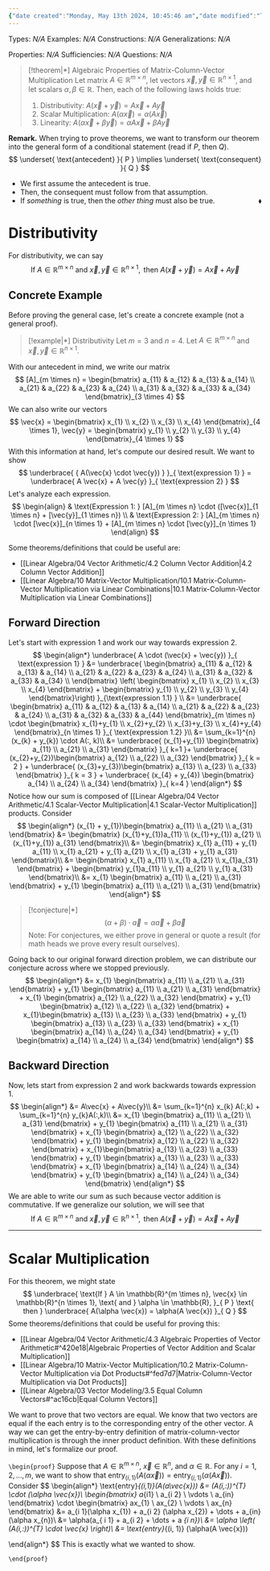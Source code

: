 ```yaml
---
{"date created":"Monday, May 13th 2024, 10:45:46 am","date modified":"Tuesday, May 14th 2024, 10:32:03 am","time spent":"2h 10m","tags":["Type/Theorem","Topic/Linear_Algebra"],"links":"[[10 Matrix-Vector Multiplication]]","dg-publish":true,"permalink":"/linear-algebra/10-matrix-vector-multiplication/10-3-properties-of-matrix-column-vector-multiplication/","dgPassFrontmatter":true}
---
```


Types: *N/A*
Examples: *N/A*
Constructions: *N/A*
Generalizations: *N/A*

Properties: *N/A*
Sufficiencies: *N/A*
Questions: *N/A*

> [!theorem|*] Algebraic Properties of Matrix-Column-Vector Multiplication
> Let matrix $A \in \mathbb{R}^{ m \times n}$, let vectors $\vec{x}, \vec{y} \in \mathbb{R}^{n \times1}$, and let scalars $\alpha, \beta \in \mathbb{R}$. Then, each of the following laws holds true:
> 1. Distributivity: $A(\vec{x} + \vec{y}) = A\vec{x} + A\vec{y}$
> 2. Scalar Multiplication: $A(\alpha \vec{x}) = \alpha(A\vec{x})$
> 3. Linearity: $A(\alpha \vec{x}+\beta \vec{y}) = \alpha A\vec{x} + \beta A\vec{y}$

**Remark.** When trying to prove theorems, we want to transform our theorem into the general form of a conditional statement (read if $P$, then $Q$).
 $$
\underset{ \text{antecedent} }{ P } \implies \underset{ \text{consequent} }{ Q }
$$
- We first assume the antecedent is true.
- Then, the consequent must follow from that assumption.
- If *something* is true, then the *other thing* must also be true.
 <span style='float:right;'>$\blacklozenge$</span>
# Distributivity
For distributivity, we can say
$$
\text{If } A \in \mathbb{R}^{m \times n} \text{ and } \vec{x},\vec{y} \in \mathbb{R}^{n \times 1}, \text{ then } A(\vec{x}+\vec{y}) = A\vec{x}+A\vec{y}
$$
## Concrete Example
Before proving the general case, let's create a concrete example (not a general proof). 
> [!example|*] Distributivity
> Let $m=3$ and $n=4$. Let $A \in \mathbb{R}^{ m \times n}$ and $\vec{x},\vec{y} \in \mathbb{R}^{n \times 1}$.

With our antecedent in mind, we write our matrix
$$
[A]_{m \times n} = \begin{bmatrix}
a_{11} & a_{12} & a_{13} & a_{14} \\
a_{21} & a_{22} & a_{23} & a_{24} \\
a_{31} & a_{32} & a_{33} & a_{34}
\end{bmatrix}_{3 \times 4}
$$
We can also write our vectors
$$
\vec{x} = \begin{bmatrix}
x_{1} \\
x_{2} \\
x_{3} \\
x_{4} 
\end{bmatrix}_{4 \times 1}, \vec{y} = \begin{bmatrix}
y_{1} \\
y_{2} \\
y_{3} \\
y_{4}
\end{bmatrix}_{4 \times 1}
$$
With this information at hand, let's compute our desired result. We want to show
$$
\underbrace{ { A(\vec{x} \cdot \vec{y}) } }_{ \text{expression 1} } = \underbrace{ A \vec{x} + A \vec{y} }_{ \text{expression 2} }
$$
Let's analyze each expression.
$$
\begin{align}
 & \text{Expression 1: } [A]_{m \times n} \cdot ([\vec{x}]_{1 \times n} + [\vec{y}]_{1 \times n}) \\
 & \text{Expression 2: } [A]_{m \times n} \cdot [\vec{x}]_{n \times 1} + [A]_{m \times n} \cdot [\vec{y}]_{n \times 1}
\end{align}
$$

Some theorems/definitions that could be useful are:
- [[Linear Algebra/04 Vector Arithmetic/4.2 Column Vector Addition\|4.2 Column Vector Addition]]
- [[Linear Algebra/10 Matrix-Vector Multiplication/10.1 Matrix-Column-Vector Multiplication via Linear Combinations\|10.1 Matrix-Column-Vector Multiplication via Linear Combinations]]

## Forward Direction
Let's start with expression 1 and work our way towards expression 2.
$$
\begin{align*}
\underbrace{ A \cdot (\vec{x} + \vec{y}) }_{ \text{expression 1} } &= \underbrace{ \begin{bmatrix}
a_{11} & a_{12} & a_{13} & a_{14} \\
a_{21} & a_{22} & a_{23} & a_{24} \\
a_{31} & a_{32} & a_{33} & a_{34} \\
\end{bmatrix} \left( \begin{bmatrix}
x_{1} \\
x_{2} \\
x_{3} \\
x_{4}
\end{bmatrix} + \begin{bmatrix}
y_{1} \\
y_{2} \\
y_{3} \\
y_{4}
\end{bmatrix}\right)  }_{\text{expression 1.1}  } \\
&= \underbrace{ \begin{bmatrix}
a_{11} & a_{12} & a_{13} & a_{14} \\
a_{21} & a_{22} & a_{23} & a_{24} \\
a_{31} & a_{32} & a_{33} & a_{44}
\end{bmatrix}_{m \times n} \cdot \begin{bmatrix}
x_{1}+y_{1} \\
x_{2}+y_{2} \\
x_{3}+y_{3} \\
x_{4}+y_{4}
\end{bmatrix}_{n \times 1} }_{ \text{expression 1.2} }\\
&= \sum_{k=1}^{n} (x_{k} + y_{k}) \cdot A(:, k)\\
&= \underbrace{ (x_{1}+y_{1}) \begin{bmatrix}
a_{11} \\
a_{21} \\
a_{31}
\end{bmatrix} }_{ k=1 }+ \underbrace{ (x_{2}+y_{2})\begin{bmatrix}
a_{12} \\
a_{22} \\
a_{32}
\end{bmatrix} }_{ k = 2 } + \underbrace{ (x_{3}+y_{3})\begin{bmatrix}
a_{13} \\
a_{23} \\
a_{33}
\end{bmatrix} }_{ k = 3 } + \underbrace{ (x_{4} + y_{4}) \begin{bmatrix}
a_{14} \\
a_{24} \\
a_{34}
\end{bmatrix} }_{ k=4 }
\end{align*}
$$
Notice how our sum is composed of [[Linear Algebra/04 Vector Arithmetic/4.1 Scalar-Vector Multiplication\|4.1 Scalar-Vector Multiplication]] products. Consider
$$
\begin{align*}
(x_{1} + y_{1})\begin{bmatrix}
a_{11} \\
a_{21} \\
a_{31}
\end{bmatrix} &= \begin{bmatrix}
(x_{1}+y_{1})a_{11} \\
(x_{1}+y_{1}) a_{21} \\
(x_{1}+y_{1}) a_{31}
\end{bmatrix}\\
&= \begin{bmatrix}
x_{1} a_{11} + y_{1} a_{11} \\
x_{1} a_{21} + y_{1} a_{21} \\
x_{1} a_{31} + y_{1} a_{31}
\end{bmatrix}\\
&= \begin{bmatrix}
x_{1} a_{11} \\
x_{1} a_{21} \\
x_{1}a_{31}
\end{bmatrix} + \begin{bmatrix}
y_{1}a_{11}  \\
y_{1} a_{21}  \\
y_{1} a_{31}
\end{bmatrix}\\
&= x_{1} \begin{bmatrix}
a_{11} \\
a_{21} \\
a_{31}
\end{bmatrix} + y_{1} \begin{bmatrix}
a_{11} \\
a_{21} \\
a_{31}
\end{bmatrix}
\end{align*}
$$
> [!conjecture|*] 
> $$(\alpha + \beta) \cdot \vec{a} = \alpha \vec{a} + \beta \vec{a}$$
> Note: For conjectures, we either prove in general or quote a result (for math heads we prove every result ourselves).

Going back to our original forward direction problem, we can distribute our conjecture across where we stopped previously.
$$
\begin{align*}
&= x_{1} \begin{bmatrix}
a_{11} \\
a_{21} \\
a_{31}
\end{bmatrix} + y_{1} \begin{bmatrix}
a_{11} \\
a_{21} \\
a_{31}
\end{bmatrix} + x_{1} \begin{bmatrix}
a_{12} \\
a_{22}  \\
a_{32}
\end{bmatrix} + y_{1} \begin{bmatrix}
a_{12} \\
a_{22} \\
a_{32}
\end{bmatrix} + x_{1}\begin{bmatrix}
a_{13} \\
a_{23} \\
a_{33}
\end{bmatrix} + y_{1} \begin{bmatrix}
a_{13} \\
a_{23} \\
a_{33}
\end{bmatrix} + x_{1} \begin{bmatrix}
a_{14} \\
a_{24} \\
a_{34}
\end{bmatrix} + y_{1} \begin{bmatrix}
a_{14} \\
a_{24} \\
a_{34}
\end{bmatrix}
\end{align*}
$$
## Backward Direction
Now, lets start from expression 2 and work backwards towards expression 1.
$$
\begin{align*}
&= A\vec{x} + A\vec{y}\\
&= \sum_{k=1}^{n} x_{k} A(:,k) + \sum_{k=1}^{n} y_{k}A(:,k)\\
&= x_{1} \begin{bmatrix}
a_{11} \\
a_{21} \\
a_{31}
\end{bmatrix} + y_{1} \begin{bmatrix}
a_{11} \\
a_{21} \\
a_{31}
\end{bmatrix} + x_{1} \begin{bmatrix}
a_{12} \\
a_{22}  \\
a_{32}
\end{bmatrix} + y_{1} \begin{bmatrix}
a_{12} \\
a_{22} \\
a_{32}
\end{bmatrix} + x_{1}\begin{bmatrix}
a_{13} \\
a_{23} \\
a_{33}
\end{bmatrix} + y_{1} \begin{bmatrix}
a_{13} \\
a_{23} \\
a_{33}
\end{bmatrix} + x_{1} \begin{bmatrix}
a_{14} \\
a_{24} \\
a_{34}
\end{bmatrix} + y_{1} \begin{bmatrix}
a_{14} \\
a_{24} \\
a_{34}
\end{bmatrix}
\end{align*}
$$
We are able to write our sum as such because vector addition is commutative. If we generalize our solution, we will see that
$$
\text{If } A \in \mathbb{R}^{m \times n} \text{ and } \vec{x},\vec{y} \in \mathbb{R}^{n \times 1}, \text{ then } A(\vec{x}+\vec{y}) = A\vec{x}+A\vec{y}
$$

---
# Scalar Multiplication
For this theorem, we might state
$$
\underbrace{ \text{If } A \in \mathbb{R}^{m \times n}, \vec{x} \in \mathbb{R}^{n \times 1}, \text{ and } \alpha \in \mathbb{R}, }_{ P } \text{ then } \underbrace{ A(\alpha \vec{x})  = \alpha(A \vec{x})  }_{ Q }
$$
Some theorems/definitions that could be useful for proving this:
- [[Linear Algebra/04 Vector Arithmetic/4.3 Algebraic Properties of Vector Arithmetic#^420e18\|Algebraic Properties of Vector Addition and Scalar Multiplication]]  
- [[Linear Algebra/10 Matrix-Vector Multiplication/10.2 Matrix-Column-Vector Multiplication via Dot Products#^fed7d7\|Matrix-Column-Vector Multiplication via Dot Products]]
- [[Linear Algebra/03 Vector Modeling/3.5 Equal Column Vectors#^ac16cb\|Equal Column Vectors]] 

We want to prove that two vectors are equal. We know that two vectors are equal if the each entry is to the corresponding entry of the other vector. A way we can get the entry-by-entry definition of matrix-column-vector multiplication is through the inner product definition. With these definitions in mind, let's formalize our proof.

`\begin{proof}`
Suppose that $A \in \mathbb{R}^{m \times n}$, $\vec{x} \in \mathbb{R}^{n}$, and $\alpha \in \mathbb{R}$. For any $i=1,2,\dots,m$, we want to show that $\text{entry}_{(i,1)}(A(\alpha \vec{x})) = \text{entry}_{(i, 1)}(\alpha(A \vec{x}))$. Consider
$$
\begin{align*}
\text{entry}_{(i,1)}(A(a\vec{x})) &= (A(i,:))^{T} \cdot (\alpha \vec{x})\\
\begin{bmatrix}
a_{i1} \\
a_{i 2} \\
\vdots \\
a_{in}
\end{bmatrix} \cdot \begin{bmatrix}
ax_{1} \\
ax_{2} \\
\vdots \\
ax_{n}
\end{bmatrix} &= a_{i 1}(\alpha x_{1}) + a_{i 2} (\alpha x_{2}) + \dots + a_{in} (\alpha x_{n})\\
&= \alpha(a_{ i 1} + a_{i 2} + \dots + a _{i n})\\
&= \alpha \left( (A(i,:))^{T} \cdot \vec{x} \right)\\
&= \text{entry}_{(i, 1)} (\alpha(A \vec{x}))

\end{align*}
$$
This is exactly what we wanted to show.

`\end{proof}`